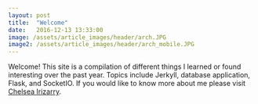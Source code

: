 ```yaml
---
layout: post
title:  "Welcome"
date:   2016-12-13 13:33:00
image: /assets/article_images/header/arch.JPG
image2: /assets/article_images/header/arch_mobile.JPG
---
```


Welcome! This site is a compilation of different things I learned or found interesting over the past year. Topics include
Jerkyll, database application, Flask, and SocketIO. 
If you would like to know more about me please visit [Chelsea Irizarry](http://chelseairizarry.org).